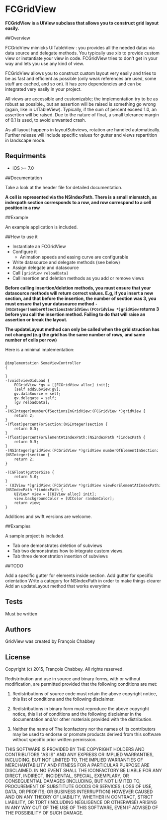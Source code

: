 # FCGridView

**FCGridView is a UIView subclass that allows you to construct grid layout easily.**



##Overview

FCGridView mimicks UITableView : you provides all the needed datas via data source and delegate methods. You typically use xib to provide custom view or instantiate your view in code. FCGridView tries to don't get in your way and lets you use any kind of view. 

FCGridView allows you to construct custom layout very easily and tries to be as fast and efficient as possible (only weak references are used, some stuff are cached, and so on). It has zero dependencies and can be integrated very easily in your project.

All views are accessible and customizable; the implementation try to be as robust as possible., but an assertion will be raised is something go wrong (again, like in UITableView). Typically, if the sum of percent exceed 1.0, an assertion will be raised. Due to the nature of float, a small tolerance margin of 0.1 is used, to avoid unwanted crash.

As all layout happens in layoutSubviews, rotation are handled automatically. Further release will include specific values for gutter and views repartition in landscape mode.



## Requirments

* iOS >= 7.0


##Documentation 

Take a look at the header file for detailed documentation.

**A cell is represented via the NSIndexPath. There is a small mismatch, as indexpath section corresponds to a row, and row correspond to a cell position in a row**


##Example

An example application is included. 

##How to use it

* Instantiate an FCGridView
* Configure it
	* Animation speeds and easing curve are configurable
* Write datasource and delegate methods (see below)
* Assign delegate and datasource
* Call `[gridView reloadData]`
* Call insertion and deletion methods as you add or remove views

**Before calling insertion/deletion methods, you must ensure that your datasource methods will return correct values. E.g, if you insert a new section, and that before the insertion, the number of section was 3, you must ensure that your datasource method `-(NSInteger)numberOfSectionsInGridView:(FCGridView *)gridView` returns 3 before you call the insertion method. Failing to do that will raise an assertion or break the layout.**

**The updateLayout method can only be called when the grid struction has not changed (e.g the grid has the same number of rows, and same number of cells per row)**


Here is a minimal implementation:


```

@implementation SomeViewController
{
   
}
-(void)viewDidLoad {
	FCGridView *gv = [[FCGridView alloc] init];
	[self addSubview:gv];
	gv.dataSource = self;
	gv.delegate = self;
	[gv reloadData];
}
-(NSInteger)numberOfSectionsInGridView:(FCGridView *)gridView {
	return 2;
}
-(float)percentForSection:(NSInteger)section {
	return 0.5;
}
-(float)percentForElementAtIndexPath:(NSIndexPath *)indexPath {
  	return 0.5;
}
-(NSInteger)gridView:(FCGridView *)gridView numberOfElementInSection:(NSInteger)section {
    return 2;
}

-(CGFloat)gutterSize {
    return 5.0;
}
- (UIView *)gridView:(FCGridView *)gridView viewForElementAtIndexPath:(NSIndexPath *)indexPath {
    UIView* view = [[UIView alloc] init];
    view.backgroundColor = [UIColor randomColor];
    return view;
}
````




Additions and swift versions are welcome.

##Examples

A sample project is included. 

* Tab one demonstrates deletion of subviews
* Tab two demonstrates how to integrate custom views.
* Tab three demonstration insertion of subviews

##TODO 

Add a specific gutter for elements inside section.
Add gutter for specific orientation
Write a category for NSIndexPath in order to make things clearer
Add an updateLayout method that works everytime


## Tests

Must be written

## Authors

GridView was created by François Chabbey

## License

Copyright (c) 2015, François Chabbey. All rights reserved.

Redistribution and use in source and binary forms, with or without
modification, are permitted provided that the following conditions are met:

1. Redistributions of source code must retain the above copyright
notice, this list of conditions and the following disclaimer.

2. Redistributions in binary form must reproduce the above copyright notice,
this list of conditions and the following disclaimer in the documentation
and/or other materials provided with the distribution.

3. Neither the name of The Iconfactory nor the names of its contributors may
be used to endorse or promote products derived from this software without
specific prior written permission.

THIS SOFTWARE IS PROVIDED BY THE COPYRIGHT HOLDERS AND CONTRIBUTORS "AS IS" AND
ANY EXPRESS OR IMPLIED WARRANTIES, INCLUDING, BUT NOT LIMITED TO, THE IMPLIED
WARRANTIES OF MERCHANTABILITY AND FITNESS FOR A PARTICULAR PURPOSE ARE
DISCLAIMED. IN NO EVENT SHALL THE ICONFACTORY BE LIABLE FOR ANY DIRECT,
INDIRECT, INCIDENTAL, SPECIAL, EXEMPLARY, OR CONSEQUENTIAL DAMAGES (INCLUDING,
BUT NOT LIMITED TO, PROCUREMENT OF SUBSTITUTE GOODS OR SERVICES; LOSS OF USE,
DATA, OR PROFITS; OR BUSINESS INTERRUPTION) HOWEVER CAUSED AND ON ANY THEORY OF
LIABILITY, WHETHER IN CONTRACT, STRICT LIABILITY, OR TORT (INCLUDING NEGLIGENCE
OR OTHERWISE) ARISING IN ANY WAY OUT OF THE USE OF THIS SOFTWARE, EVEN IF
ADVISED OF THE POSSIBILITY OF SUCH DAMAGE.
